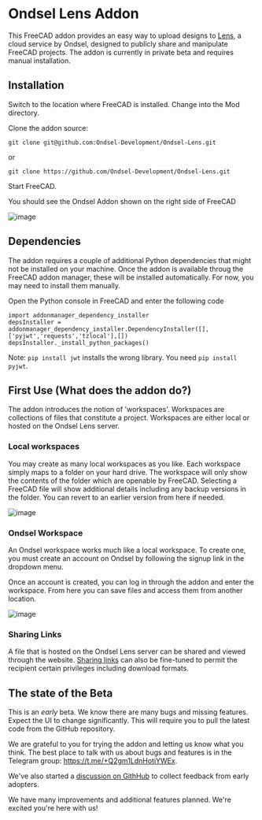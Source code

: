 # Ondsel Lens Addon

This FreeCAD addon provides an easy way to upload designs
to [Lens](https://lens.ondsel.com), a cloud service by Ondsel, designed
to publicly share and manipulate FreeCAD projects. The addon is
currently in private beta and requires manual installation.

## Installation

Switch to the location where FreeCAD is installed. 
Change into the Mod directory.

Clone the addon source:

`git clone git@github.com:Ondsel-Development/Ondsel-Lens.git`

or 

`git clone https://github.com/Ondsel-Development/Ondsel-Lens.git`

Start FreeCAD.

You should see the Ondsel Addon shown on the right side of FreeCAD

![image](https://github.com/Ondsel-Development/Ondsel-Lens/assets/538057/4ecccf11-6797-4c81-815e-1fc66db87b08)

## Dependencies

The addon requires a couple of additional Python dependencies that might not
be installed on your machine. Once the addon is available throug the FreeCAD
addon manager, these will be installed automatically.  For now, you may need
to install them manually.

Open the Python console in FreeCAD and enter the following code

```
import addonmanager_dependency_installer
depsInstaller = addonmanager_dependency_installer.DependencyInstaller([],['pyjwt','requests','tzlocal'],[])
depsInstaller._install_python_packages()
```

Note: ```pip install jwt``` installs the wrong library. You need ```pip install pyjwt```.

## First Use (What does the addon do?)

The addon introduces the notion of 'workspaces'. Workspaces are collections
of files that constitute a project. Workspaces are either local or hosted on
the Ondsel Lens server.

### Local workspaces

You may create as many local workspaces as you like.  Each workspace simply
maps to a folder on your hard drive. The workspace will only show the contents
of the folder which are openable by FreeCAD.  Selecting a FreeCAD file will
show additional details including any backup versions in the folder. You can
revert to an earlier version from here if needed.

![image](https://github.com/Ondsel-Development/Ondsel-Lens/assets/538057/57c8942f-6387-4fa2-9ead-4403306b8c6f)

### Ondsel Workspace

An Ondsel workspace works much like a local workspace. To create one, you must
create an account on Ondsel by following the signup link in the dropdown menu.

Once an account is created, you can log in through the addon and enter the
workspace. From here you can save files and access them from another location.

![image](https://github.com/Ondsel-Development/Ondsel-Lens/assets/538057/07d8b957-efe8-4140-a9a5-2a6a3140d507)

### Sharing Links

A file that is hosted on the Ondsel Lens server can be shared and viewed through 
the website. [Sharing links](https://lens.ondsel.com/share/6488bfa93649fe410974f6f9)
can also be fine-tuned to permit the recipient certain privileges including
download formats.

## The state of the Beta

This is an _early_ beta.  We know there are many bugs and missing features. Expect
the UI to change significantly.  This will require you to pull the latest code
from the GitHub repository.  

We are grateful to you for trying the addon and letting us know what you think.
The best place to talk with us about bugs and features is in the Telegram group:
https://t.me/+Q2gm1LdnHotiYWEx.

We've also started a [discussion on GithHub](https://github.com/Ondsel-Development/Ondsel-Lens/discussions/25)
to collect feedback from early adopters.

We have many improvements and additional features planned. We're excited you're here with us!
